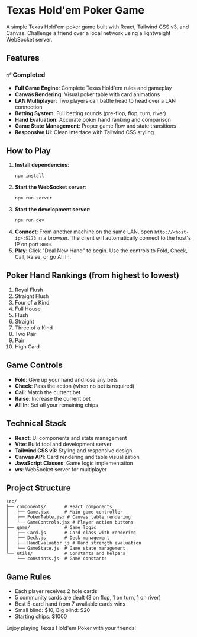 # Texas Hold'em Poker Game

A simple Texas Hold'em poker game built with React, Tailwind CSS v3, and Canvas. Challenge a friend over a local network using a lightweight WebSocket server.

## Features

### ✅ Completed
- **Full Game Engine**: Complete Texas Hold'em rules and gameplay
- **Canvas Rendering**: Visual poker table with card animations
- **LAN Multiplayer**: Two players can battle head to head over a LAN connection
- **Betting System**: Full betting rounds (pre-flop, flop, turn, river)
- **Hand Evaluation**: Accurate poker hand ranking and comparison
- **Game State Management**: Proper game flow and state transitions
- **Responsive UI**: Clean interface with Tailwind CSS styling

## How to Play

1. **Install dependencies**:
   ```bash
   npm install
   ```
2. **Start the WebSocket server**:
   ```bash
   npm run server
   ```
3. **Start the development server**:
   ```bash
   npm run dev
   ```
4. **Connect**: From another machine on the same LAN, open `http://<host-ip>:5173` in a browser. The client will automatically connect to the host's IP on port `8080`.
5. **Play**: Click "Deal New Hand" to begin. Use the controls to Fold, Check, Call, Raise, or go All In.

## Poker Hand Rankings (from highest to lowest)
1. Royal Flush
2. Straight Flush
3. Four of a Kind
4. Full House
5. Flush
6. Straight
7. Three of a Kind
8. Two Pair
9. Pair
10. High Card

## Game Controls
- **Fold**: Give up your hand and lose any bets
- **Check**: Pass the action (when no bet is required)
- **Call**: Match the current bet
- **Raise**: Increase the current bet
- **All In**: Bet all your remaining chips

## Technical Stack
- **React**: UI components and state management
- **Vite**: Build tool and development server
- **Tailwind CSS v3**: Styling and responsive design
- **Canvas API**: Card rendering and table visualization
- **JavaScript Classes**: Game logic implementation
- **ws**: WebSocket server for multiplayer

## Project Structure
```
src/
├── components/       # React components
│   ├── Game.jsx      # Main game controller
│   ├── PokerTable.jsx # Canvas table rendering
│   └── GameControls.jsx # Player action buttons
├── game/             # Game logic
│   ├── Card.js       # Card class with rendering
│   ├── Deck.js       # Deck management
│   ├── HandEvaluator.js # Hand strength evaluation
│   └── GameState.js  # Game state management
└── utils/            # Constants and helpers
    └── constants.js  # Game constants
```

## Game Rules
- Each player receives 2 hole cards
- 5 community cards are dealt (3 on flop, 1 on turn, 1 on river)
- Best 5-card hand from 7 available cards wins
- Small blind: $10, Big blind: $20
- Starting chips: $1000

Enjoy playing Texas Hold'em Poker with your friends!
